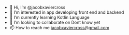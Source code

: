 - 👋 Hi, I’m @jacobxaviercross
- 👀 I’m interested in  app developing front end and backend
- 🌱 I’m currently learning Kotlin Language
- 💞️ I’m looking to collaborate on Dont know yet
- 📫 How to reach me jacobxaviercross@gmail.com

<!---
jacobxaviercross/jacobxaviercross is a ✨ special ✨ repository because its `README.md` (this file) appears on your GitHub profile.
You can click the Preview link to take a look at your changes.
--->
